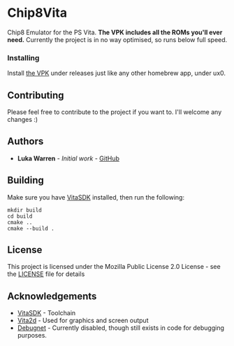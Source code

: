 # Chip8Vita
Chip8 Emulator for the PS Vita. **The VPK includes all the ROMs you'll ever need.**
Currently the project is in no way optimised, so runs below full speed.

### Installing
Install [the VPK](https://github.com/TheUltimateKerbonaut/Chip8Vita/releases/download/0.3.0/chip8_vita.vpk) under releases just like any other homebrew app, under ux0.

## Contributing
Please feel free to contribute to the project if you want to. I'll welcome any changes :)

## Authors
* **Luka Warren** - *Initial work* - [GitHub](https://github.com/TheUltimateKerbonaut/)

## Building
Make sure you have [VitaSDK](https://github.com/vitasdk) installed, then run the following:
```
mkdir build
cd build
cmake ..
cmake --build .
```

## License
This project is licensed under the Mozilla Public License 2.0  License - see the [LICENSE](LICENSE) file for details

## Acknowledgements
* [VitaSDK](https://vitasdk.org/) - Toolchain
* [Vita2d](https://github.com/xerpi/libvita2d) - Used for graphics and screen output
* [Debugnet](https://github.com/psxdev/debugnet) - Currently disabled, though still exists in code for debugging purposes.
